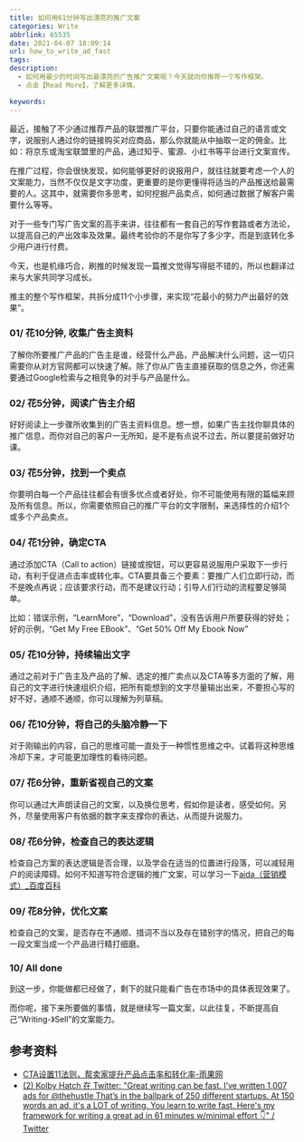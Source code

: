 ```yaml
---
title: 如何用61分钟写出漂亮的推广文案
categories: Write
abbrlink: 65535
date: 2021-04-07 18:09:14
url: how_to_write_ad_fast
tags:
description:
  - 如何用最少的时间写出最漂亮的广告推广文案呢？今天就向你推荐一个写作框架。
  - 点击【Read More】，了解更多详情。

keywords:
---
```


最近，接触了不少通过推荐产品的联盟推广平台，只要你能通过自己的语言或文字，说服别人通过你的链接购买对应商品，那么你就能从中抽取一定的佣金。比如：将京东或淘宝联盟里的产品，通过知乎、蜜源、小红书等平台进行文案宣传。

在推广过程，你会很快发现，如何能够更好的说报用户，就往往就要考虑一个人的文案能力，当然不仅仅是文字功度，更重要的是你更懂得将适当的产品推送给最需要的人。这其中，就需要你多思考，如何挖掘产品卖点，如何通过数据了解客户需要什么等等。

对于一些专门写广告文案的高手来讲，往往都有一套自己的写作套路或者方法论，以提高自己的产出效率及效果。最终考验你的不是你写了多少字，而是到底转化多少用户进行付费。

今天，也是机缘巧合，刷推的时候发现一篇推文觉得写得挺不错的，所以也翻译过来与大家共同学习成长。

推主的整个写作框架，共拆分成11个小步骤，来实现“花最小的努力产出最好的效果”。

### 01/ 花10分钟, 收集广告主资料
了解你所要推广产品的广告主是谁，经营什么产品，产品解决什么问题，这一切只需要你从对方官网都可以快速了解。除了你从广告主直接获取的信息之外，你还需要通过Google检索与之相竞争的对手与产品是什么。

### 02/ 花5分钟，阅读广告主介绍
好好阅读上一步骤所收集到的广告主资料信息。想一想，如果广告主找你聊具体的推广信息，而你对自己的客户一无所知，是不是有点说不过去，所以要提前做好功课。

### 03/ 花5分钟，找到一个卖点
你要明白每一个产品往往都会有很多优点或者好处，你不可能使用有限的篇幅来顾及所有信息。所以，你需要依照自己的推广平台的文字限制，来选择性的介绍1个或多个产品卖点。

### 04/ 花1分钟，确定CTA
通过添加CTA（Call to action）链接或按钮，可以更容易说服用户采取下一步行动，有利于促进点击率或转化率。CTA要具备三个要素：要推广人们立即行动，而不是晚点再说；应该要求行动，而不是建议行动；引导人们行动的流程要足够简单。

比如：错误示例，“LearnMore”，“Download”，没有告诉用户所要获得的好处；好的示例，“Get My Free EBook”、“Get 50% Off My Ebook Now”

### 05/ 花10分钟，持续输出文字
通过之前对于广告主及产品的了解、选定的推广卖点以及CTA等多方面的了解，用自己的文字进行快速组织介绍，把所有能想到的文字尽量输出出来，不要担心写的好不好，通顺不通顺，你可以理解为列草稿。

### 06/ 花10分钟，将自己的头脑冷静一下
对于刚输出的内容，自己的思维可能一直处于一种惯性思维之中。试着将这种思维冷却下来，才可能更加理性的看待问题。

### 07/ 花6分钟，重新省视自己的文案
你可以通过大声朗读自己的文案，以及换位思考，假如你是读者，感受如何。另外，尽量使用客户有依据的数字来支撑你的表达，从而提升说服力。

### 08/ 花6分钟，检查自己的表达逻辑
检查自己方案的表达逻辑是否合理，以及学会在适当的位置进行段落，可以减轻用户的阅读障碍。如何不知道写符合逻辑的推广文案，可以学习一下[aida（营销模式）_百度百科](https://baike.baidu.com/item/aida/19650301?fr=aladdin)

### 09/ 花8分钟，优化文案
检查自己的文案，是否存在不通顺、措词不当以及存在错别字的情况，把自己的每一段文案当成一个产品进行精打细磨。

### 10/ All done
到这一步，你能做都已经做了，剩下的就只能看广告在市场中的具体表现效果了。

而你呢，接下来所要做的事情，就是继续写一篇文案，以此往复，不断提高自己“Writing-》Sell”的文案能力。

## 参考资料
- [CTA设置11法则，帮卖家提升产品点击率和转化率-雨果网](https://www.cifnews.com/article/28761)
- [(2) Kolby Hatch 在 Twitter: "Great writing can be fast. I’ve written 1,007 ads for @thehustle That’s in the ballpark of 250 different startups. At 150 words an ad, it's a LOT of writing. You learn to write fast. Here's my framework for writing a great ad in 61 minutes w/minimal effort 👇" / Twitter](https://twitter.com/HatchKolby/status/1379557621120794628?ref_src=twsrc%5Etfw%7Ctwcamp%5Etweetembed%7Ctwterm%5E1379590804730126337%7Ctwgr%5E%7Ctwcon%5Es3_&ref_url=https%3A%2F%2Froamresearch.com%2F%2Fapp%2FHackLabs)
